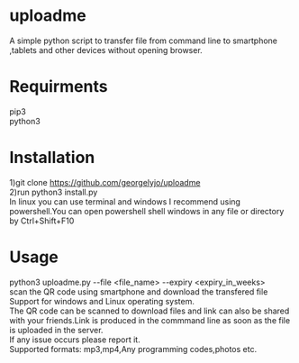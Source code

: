 # uploadme
A simple python script to transfer file from command line to smartphone ,tablets and other devices without opening browser.
# Requirments
pip3<br/>
python3
# Installation
1)git clone https://github.com/georgelyjo/uploadme</br>
2)run python3 install.py</br>
In linux you can use terminal and windows I recommend using powershell.You can open powershell shell windows in any file or directory by Ctrl+Shift+F10 </br> 
# Usage
python3 uploadme.py --file  <file_name> --expiry <expiry_in_weeks> </br>
scan the QR code using smartphone and download the transfered file</br>
Support for windows and Linux operating system.</br>
The QR code can be scanned to download files and link can also be shared with your friends.Link is produced in the commmand line as soon as the file is uploaded in the server.</br>
If any issue occurs please report it.</br>
Supported formats: mp3,mp4,Any programming codes,photos etc.</br>


